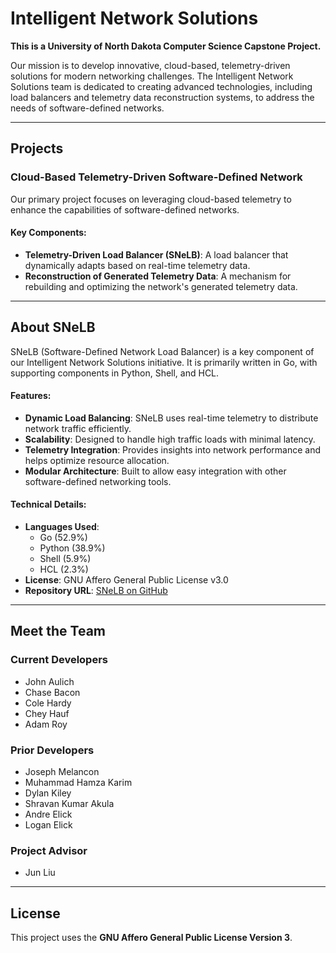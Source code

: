 # Intelligent Network Solutions
**This is a University of North Dakota Computer Science Capstone Project.**

Our mission is to develop innovative, cloud-based, telemetry-driven solutions for modern networking challenges. The Intelligent Network Solutions team is dedicated to creating advanced technologies, including load balancers and telemetry data reconstruction systems, to address the needs of software-defined networks.

---

## Projects

### **Cloud-Based Telemetry-Driven Software-Defined Network**
Our primary project focuses on leveraging cloud-based telemetry to enhance the capabilities of software-defined networks.

#### Key Components:
- **Telemetry-Driven Load Balancer (SNeLB)**: A load balancer that dynamically adapts based on real-time telemetry data.
- **Reconstruction of Generated Telemetry Data**: A mechanism for rebuilding and optimizing the network's generated telemetry data.

---

## About SNeLB

SNeLB (Software-Defined Network Load Balancer) is a key component of our Intelligent Network Solutions initiative. It is primarily written in Go, with supporting components in Python, Shell, and HCL.

#### Features:
- **Dynamic Load Balancing**: SNeLB uses real-time telemetry to distribute network traffic efficiently.
- **Scalability**: Designed to handle high traffic loads with minimal latency.
- **Telemetry Integration**: Provides insights into network performance and helps optimize resource allocation.
- **Modular Architecture**: Built to allow easy integration with other software-defined networking tools.

#### Technical Details:
- **Languages Used**: 
  - Go (52.9%)
  - Python (38.9%)
  - Shell (5.9%)
  - HCL (2.3%)
- **License**: GNU Affero General Public License v3.0
- **Repository URL**: [SNeLB on GitHub](https://github.com/Intelligent-Network-Solutions/SNeLB)

---

## Meet the Team

### Current Developers
- John Aulich
- Chase Bacon
- Cole Hardy
- Chey Hauf
- Adam Roy

### Prior Developers
- Joseph Melancon
- Muhammad Hamza Karim
- Dylan Kiley
- Shravan Kumar Akula
- Andre Elick
- Logan Elick

### Project Advisor
- Jun Liu

---

## License

This project uses the **GNU Affero General Public License Version 3**.
